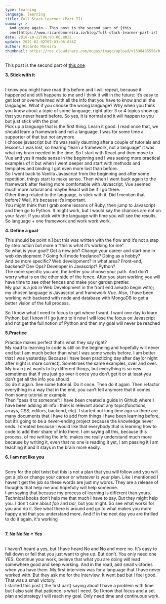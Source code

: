 ```yaml
---
type: learning
language: learning
title: Full Stack Learner (Part II)
summary: >
  And going again...This post is the second part of [this
  one](https://www.ricardomoreira.io/blog/full-stack-learner-part-i/)
date: 2018-10-22T06:03:06.803Z
update: 2021-02-02T07:03:06.836Z
author: Ricardo Moreira
thumbnail: https://res.cloudinary.com/mugas/image/upload/v1590485550/0_O9YIgTNpJ70kHWbH_lsiwri.jpg
---
```

This post is the second part of [this one](https://www.ricardomoreira.io/blog/full-stack-learner-part-i/)

**3. Stick with it**

\
I know you might have read this before and I will repeat, because it happened and still happens to me and I think it will in the future: It’s easy to get lost or overwhelmed with all the info that you have to know and all the languages. What if you choose the wrong language? Why when you think you know about a topic of some language, right after 3 or 4 topics show up that you never heard before. So yes, it is normal and it will happen to you but just stick with the plan.\
Pick up a language that is the first thing. Learn it good. I read once that, we should learn a framework and not a language. I was for some time a supporter of that but not anymore.\
I choose javascript but it’s was really daunting after a couple of tutorials and lessons. I was lost, so hearing “learn a framework, not a language” it was what my brain needed in the time. So I start with React and then move to Vue and yes it made sense in the beginning and I was seeing more practical examples of it but when I went deeper and start with methods and templates and binding I got even more lost than before.\
So I went back to Vanilla Javascript from the beginning and after some repetition, things start to make sense. Then when I went back again to the framework after feeling more comfortable with Javascript, Vue seemed much more natural and maybe React will be if I go there.\
Other thing related to the language, is stick with it. Did I mention that before? Well, it’s because it’s important.\
You might think that I grab some lessons of Ruby, then jump to Javascript and then go to Python. It might work, but I would say the chances are not on your favor. If you stick with the language with time you will see the results.\
So language + one framework and work work work.

**4. Define a goal**

This should be point n.1 but this was written with the flow and it’s not a step by step action but more a “this is what it’s working for me”.\
So what is your goal? Get a new job? Change your career and start one in web development ? Going full mode freelance? Doing as a hobby?\
And be more specific? Web development? In what area? Front-end, backend? Dev Ops? Developer in Javascript? Python?\
The more specific you are, the better you choose your path. And don’t worry what is on the other side of the fence. After you start working you will have time to see other fences and make your garden prettier.\
My goal is a job in Web Development in the front end area(to begin with); my chosen language is Javascript and framework Vue. Also, I have been working with backend with node and database with MongoDB to get a better vision of the full process.

So I know what I need to focus to get where I want. I want one day to learn Python, but I know if I go jump to it now I will lose the focus on Javascript and not get the full notion of Python and then my goal will never be reached

**5.Practice**

Practice makes perfect that’s what they say right?\
My road to learning to code is still on the beginning and hopefully will never end but I am much better than what I was some weeks before. I am better that I was yesterday. Because I have been practicing day after day(or night after night is more correct). Sometimes the same examples, over and over. My brain just wants to try different things, but everything is so new sometimes that if you just go over it once you don’t get it or at least you don’t get all the info you should.\
So do it again. See some tutorial. Do it once. Then do it again. Then refactor everything in a way that in the end, you can’t tell anymore that it comes from some tutorial or example.\
Then “pass it to someone”: I have been created a guide in Github where I have been adding all info I think is relevant about any topic(functions, arrays, CSS, editors, backend, etc). I started not long time ago so there are many documents that I have to add from things I have been learning before, but it’s going to be a never-ending project because the knowledge never ends. I created because I would like that everybody that is learning how to code to add their share of info there. I am saying all this, because this process, of me writing the info, makes me really understand much more because by writing it, even that no one is reading it yet, I am passing it I am teaching it and it stays in the brain more easily.

**6. I am not like you**

\
Sorry for the plot twist but this is not a plan that you will follow and you will get a job or change your career or whatever is your plan. Like I mentioned I haven’t get the job so these words are just my words. They are a release of thoughts that help me and hopefully will help someone.\
I am saying that because my process of learning is different than yours. Technical books don’t help me that much I have to say. But they might help you. I don't care about *foo* and *bar,* but you might. So see what works for you and do it. See what there is around and go to what makes you more happy and that you understand more. And if in the next day you are thrilled to do it again, it's working

\
**7. No No No = Yes**

\
I haven’t heard a yes, but I have heard No and No and more no. It’s easy to fell down or fell that you just want to give up. But don’t. You only need one YES. Continue your work, believe that what you are doing will lead somewhere good and keep working. And in the road, add small victories when you have them. My first interview was for a language that I have never worked with. But they ask me for the interview. It went bad but I feel good. That was a small victory.\
I started this post ( the first part) saying about I have a problem with time but I also said that patience is what I need. So I know that focus and a set plan and strategy I will reach my goal. Only need time and continuous work.